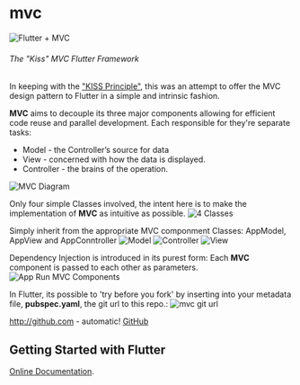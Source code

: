 # mvc
![Flutter + MVC](https://i.imgur.com/MdZJpMi.png)
###### The "Kiss" MVC Flutter Framework

In keeping with the ["KISS Principle"](https://en.wikipedia.org/wiki/KISS_principle), this was an attempt
to offer the MVC design pattern to Flutter in a simple 
and intrinsic fashion.

**MVC** aims to decouple its three major components allowing
for efficient code reuse and parallel development. Each responsible
for they're separate tasks:

* Model - the Controller’s source for data
* View - concerned with how the data is displayed.
* Controller - the brains of the operation.

![MVC Diagram](https://i.imgur.com/r4C1y28.png)

Only four simple Classes involved, the intent here is 
to make the implementation of **MVC** as intuitive as possible.
![4 Classes](https://i.imgur.com/BqxMSeP.png)


Simply inherit from the appropriate MVC componment Classes: 
AppModel, AppView and AppConntroller
![Model](https://i.imgur.com/mUIo8sq.png)
![Controller](https://i.imgur.com/BXM4Wl4.png)
![View](https://i.imgur.com/3N73L5D.png)


Dependency Injection is introduced in its purest form:
Each **MVC** component is passed to each other as parameters.
![App Run MVC Components](https://i.imgur.com/HsTWQmS.png)










In Flutter, its possible to 'try before you fork' by inserting
into your metadata file, **pubspec.yaml**, the git url to this repo.:
![mvc git url](https://i.imgur.com/gIc1ejh.png)


http://github.com - automatic!
[GitHub](http://github.com)

 ## Getting Started with Flutter

[Online Documentation](https://flutter.io/).